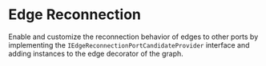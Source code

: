# Edge Reconnection
 Enable and customize the reconnection behavior of edges to other ports by implementing the `IEdgeReconnectionPortCandidateProvider` interface and adding instances to the edge decorator of the graph. 